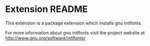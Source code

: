 # Extension README

This extension is a package extension which installs gnu intlfonts.

For more information about gnu intlfonts visit the project website at
http://www.gnu.org/software/intlfonts/

